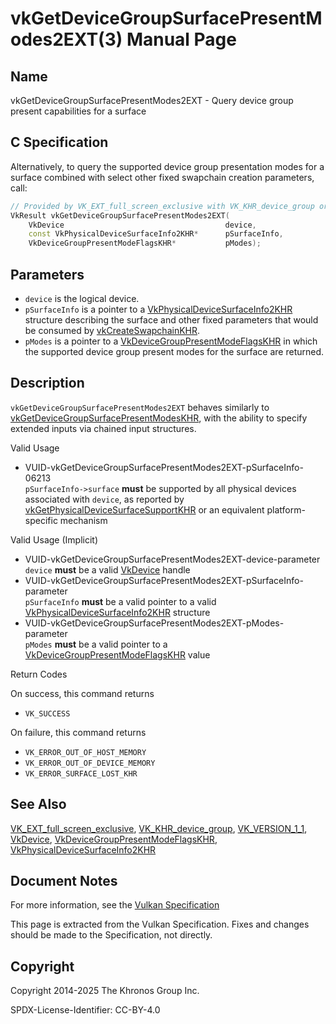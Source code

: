 # vkGetDeviceGroupSurfacePresentModes2EXT(3) Manual Page

## Name

vkGetDeviceGroupSurfacePresentModes2EXT - Query device group present capabilities for a surface



## [](#_c_specification)C Specification

Alternatively, to query the supported device group presentation modes for a surface combined with select other fixed swapchain creation parameters, call:

```c++
// Provided by VK_EXT_full_screen_exclusive with VK_KHR_device_group or VK_VERSION_1_1
VkResult vkGetDeviceGroupSurfacePresentModes2EXT(
    VkDevice                                    device,
    const VkPhysicalDeviceSurfaceInfo2KHR*      pSurfaceInfo,
    VkDeviceGroupPresentModeFlagsKHR*           pModes);
```

## [](#_parameters)Parameters

- `device` is the logical device.
- `pSurfaceInfo` is a pointer to a [VkPhysicalDeviceSurfaceInfo2KHR](https://registry.khronos.org/vulkan/specs/latest/man/html/VkPhysicalDeviceSurfaceInfo2KHR.html) structure describing the surface and other fixed parameters that would be consumed by [vkCreateSwapchainKHR](https://registry.khronos.org/vulkan/specs/latest/man/html/vkCreateSwapchainKHR.html).
- `pModes` is a pointer to a [VkDeviceGroupPresentModeFlagsKHR](https://registry.khronos.org/vulkan/specs/latest/man/html/VkDeviceGroupPresentModeFlagsKHR.html) in which the supported device group present modes for the surface are returned.

## [](#_description)Description

`vkGetDeviceGroupSurfacePresentModes2EXT` behaves similarly to [vkGetDeviceGroupSurfacePresentModesKHR](https://registry.khronos.org/vulkan/specs/latest/man/html/vkGetDeviceGroupSurfacePresentModesKHR.html), with the ability to specify extended inputs via chained input structures.

Valid Usage

- [](#VUID-vkGetDeviceGroupSurfacePresentModes2EXT-pSurfaceInfo-06213)VUID-vkGetDeviceGroupSurfacePresentModes2EXT-pSurfaceInfo-06213  
  `pSurfaceInfo->surface` **must** be supported by all physical devices associated with `device`, as reported by [vkGetPhysicalDeviceSurfaceSupportKHR](https://registry.khronos.org/vulkan/specs/latest/man/html/vkGetPhysicalDeviceSurfaceSupportKHR.html) or an equivalent platform-specific mechanism

Valid Usage (Implicit)

- [](#VUID-vkGetDeviceGroupSurfacePresentModes2EXT-device-parameter)VUID-vkGetDeviceGroupSurfacePresentModes2EXT-device-parameter  
  `device` **must** be a valid [VkDevice](https://registry.khronos.org/vulkan/specs/latest/man/html/VkDevice.html) handle
- [](#VUID-vkGetDeviceGroupSurfacePresentModes2EXT-pSurfaceInfo-parameter)VUID-vkGetDeviceGroupSurfacePresentModes2EXT-pSurfaceInfo-parameter  
  `pSurfaceInfo` **must** be a valid pointer to a valid [VkPhysicalDeviceSurfaceInfo2KHR](https://registry.khronos.org/vulkan/specs/latest/man/html/VkPhysicalDeviceSurfaceInfo2KHR.html) structure
- [](#VUID-vkGetDeviceGroupSurfacePresentModes2EXT-pModes-parameter)VUID-vkGetDeviceGroupSurfacePresentModes2EXT-pModes-parameter  
  `pModes` **must** be a valid pointer to a [VkDeviceGroupPresentModeFlagsKHR](https://registry.khronos.org/vulkan/specs/latest/man/html/VkDeviceGroupPresentModeFlagsKHR.html) value

Return Codes

On success, this command returns

- `VK_SUCCESS`

On failure, this command returns

- `VK_ERROR_OUT_OF_HOST_MEMORY`
- `VK_ERROR_OUT_OF_DEVICE_MEMORY`
- `VK_ERROR_SURFACE_LOST_KHR`

## [](#_see_also)See Also

[VK\_EXT\_full\_screen\_exclusive](https://registry.khronos.org/vulkan/specs/latest/man/html/VK_EXT_full_screen_exclusive.html), [VK\_KHR\_device\_group](https://registry.khronos.org/vulkan/specs/latest/man/html/VK_KHR_device_group.html), [VK\_VERSION\_1\_1](https://registry.khronos.org/vulkan/specs/latest/man/html/VK_VERSION_1_1.html), [VkDevice](https://registry.khronos.org/vulkan/specs/latest/man/html/VkDevice.html), [VkDeviceGroupPresentModeFlagsKHR](https://registry.khronos.org/vulkan/specs/latest/man/html/VkDeviceGroupPresentModeFlagsKHR.html), [VkPhysicalDeviceSurfaceInfo2KHR](https://registry.khronos.org/vulkan/specs/latest/man/html/VkPhysicalDeviceSurfaceInfo2KHR.html)

## [](#_document_notes)Document Notes

For more information, see the [Vulkan Specification](https://registry.khronos.org/vulkan/specs/latest/html/vkspec.html#vkGetDeviceGroupSurfacePresentModes2EXT)

This page is extracted from the Vulkan Specification. Fixes and changes should be made to the Specification, not directly.

## [](#_copyright)Copyright

Copyright 2014-2025 The Khronos Group Inc.

SPDX-License-Identifier: CC-BY-4.0